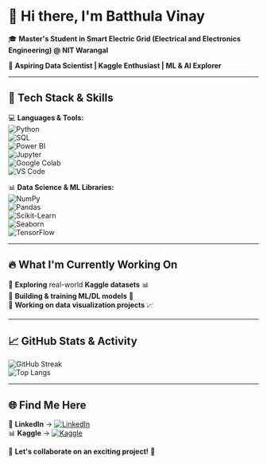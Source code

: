 # 👋 Hi there, I'm **Batthula Vinay**  

🎓 **Master's Student in Smart Electric Grid (Electrical and Electronics Engineering) @ NIT Warangal**  

🚀 **Aspiring Data Scientist | Kaggle Enthusiast | ML & AI Explorer**  

---

## 🔧 **Tech Stack & Skills**  
💻 **Languages & Tools:**  
![Python](https://img.shields.io/badge/Python-3776AB?style=for-the-badge&logo=python&logoColor=white)  
![SQL](https://img.shields.io/badge/SQL-4479A1?style=for-the-badge&logo=postgresql&logoColor=white)  
![Power BI](https://img.shields.io/badge/PowerBI-F2C811?style=for-the-badge&logo=powerbi&logoColor=black)  
![Jupyter](https://img.shields.io/badge/Jupyter-F37626?style=for-the-badge&logo=jupyter&logoColor=white)  
![Google Colab](https://img.shields.io/badge/Google%20Colab-F9AB00?style=for-the-badge&logo=googlecolab&logoColor=white)  
![VS Code](https://img.shields.io/badge/VS%20Code-007ACC?style=for-the-badge&logo=visualstudiocode&logoColor=white)  

📊 **Data Science & ML Libraries:**  
![NumPy](https://img.shields.io/badge/NumPy-013243?style=for-the-badge&logo=numpy&logoColor=white)  
![Pandas](https://img.shields.io/badge/Pandas-150458?style=for-the-badge&logo=pandas&logoColor=white)  
![Scikit-Learn](https://img.shields.io/badge/Scikit%20Learn-F7931E?style=for-the-badge&logo=scikitlearn&logoColor=white)  
![Seaborn](https://img.shields.io/badge/Seaborn-3776AB?style=for-the-badge)  
![TensorFlow](https://img.shields.io/badge/TensorFlow-FF6F00?style=for-the-badge&logo=tensorflow&logoColor=white)  

---

## 🔥 **What I'm Currently Working On**  
🔹 **Exploring** real-world **Kaggle datasets** 📊  
🔹 **Building & training ML/DL models** 🤖  
🔹 **Working on data visualization projects** 📈  

---

## 📈 **GitHub Stats & Activity**  
![GitHub Streak](https://github-readme-streak-stats.herokuapp.com?user=batthulavinay&theme=radical&hide_border=true)  
![Top Langs](https://github-readme-stats.vercel.app/api/top-langs/?username=batthulavinay&layout=compact&theme=radical)  

---

## 🌐 **Find Me Here**  
🔗 **LinkedIn** → [![LinkedIn](https://img.shields.io/badge/LinkedIn-0A66C2?style=for-the-badge&logo=linkedin&logoColor=white)](https://www.linkedin.com/in/batthula-vinay/)  
📊 **Kaggle** → [![Kaggle](https://img.shields.io/badge/Kaggle-20BEFF?style=for-the-badge&logo=kaggle&logoColor=white)](https://www.kaggle.com/batthulavinay)  

🤝 **Let's collaborate on an exciting project!** 🚀  

